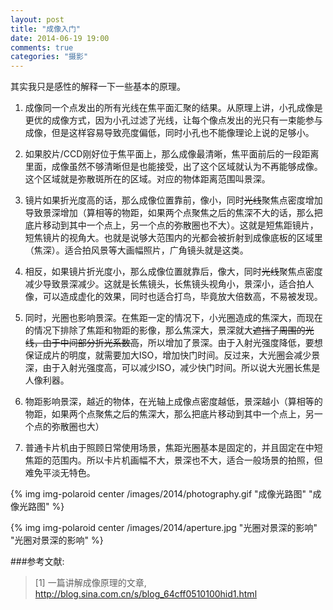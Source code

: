 ```yaml
---
layout: post
title: "成像入门"
date: 2014-06-19 19:00
comments: true
categories: "摄影"
---
```


其实我只是感性的解释一下一些基本的原理。

1. 成像同一个点发出的所有光线在焦平面汇聚的结果。从原理上讲，小孔成像是更优的成像方式，因为小孔过滤了光线，让每个像点发出的光只有一束能参与成像，但是这样容易导致亮度偏低，同时小孔也不能像理论上说的足够小。

2. 如果胶片/CCD刚好位于焦平面上，那么成像最清晰，焦平面前后的一段距离里面，成像虽然不够清晰但是也能接受，出了这个区域就认为不再能够成像。这个区域就是弥散斑所在的区域。对应的物体距离范围叫景深。

3. 镜片如果折光度高的话，那么成像位置靠前，像小，同时~~光线~~聚焦点密度增加导致景深增加（算相等的物距，如果两个点聚焦之后的焦深不大的话，那么把底片移动到其中一个点上，另一个点的弥散圈也不大）。这就是短焦距镜片，短焦镜片的视角大。也就是说够大范围内的光都会被折射到成像底板的区域里（焦深）。适合拍风景等大画幅照片，广角镜头就是这类。

4. 相反，如果镜片折光度小，那么成像位置就靠后，像大，同时~~光线~~聚焦点密度减少导致景深减少。这就是长焦镜头，长焦镜头视角小，景深小，适合拍人像，可以造成虚化的效果，同时也适合打鸟，毕竟放大倍数高，不易被发现。

5. 同时，光圈也影响景深。在焦距一定的情况下，小光圈造成的焦深大，而现在的情况下排除了焦距和物距的影像，那么焦深大，景深就大~~遮挡了周围的光线，由于中间部分折光系数高~~，所以增加了景深。由于入射光强度降低，要想保证成片的明度，就需要加大ISO，增加快门时间。反过来，大光圈会减少景深，由于入射光强度高，可以减少ISO，减少快门时间。所以说大光圈长焦是人像利器。

5. 物距影响景深，越近的物体，在光轴上成像点密度越低，景深越小（算相等的物距，如果两个点聚焦之后的焦深大，那么把底片移动到其中一个点上，另一个点的弥散圈也大）

7. 普通卡片机由于照顾日常使用场景，焦距光圈基本是固定的，并且固定在中短焦距的范围内。所以卡片机画幅不大，景深也不大，适合一般场景的拍照，但难免平淡无特色。

{% img img-polaroid center /images/2014/photography.gif "成像光路图" "成像光路图" %}

{% img img-polaroid center /images/2014/aperture.jpg "光圈对景深的影响" "光圈对景深的影响" %}

[1]: http://blog.sina.com.cn/s/blog_64cff0510100hid1.html "一篇讲解成像原理的文章"

###参考文献:

>\[1] 一篇讲解成像原理的文章, <http://blog.sina.com.cn/s/blog_64cff0510100hid1.html>
